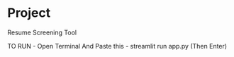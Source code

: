 # Project

Resume Screening Tool

TO RUN - Open Terminal And Paste this  - streamlit run app.py (Then Enter)
